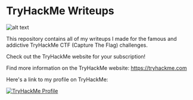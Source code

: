 # TryHackMe Writeups

![alt text](TryHackMe-logo.png")

This repository contains all of my writeups I made for the famous and addictive TryHackMe CTF (Capture The Flag) challenges.

Check out the TryHackMe website for your subscription!

Find more information on the TryHackMe website: <https://tryhackme.com>

Here's a link to my profile on TryHackMe:

[![TryHackMe Profile](https://tryhackme-badges.s3.amazonaws.com/M4357R0.png)](https://tryhackme.com/p/M4357R0)

